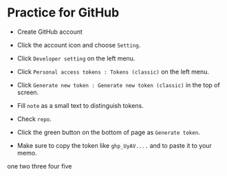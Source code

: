 # Practice for GitHub

- Create GitHub account

 - Click the account icon and choose `Setting`.

 - Click `Developer setting` on the left menu.

 - Click `Personal access tokens : Tokens (classic)` on the left menu.

 - Click `Generate new token : Generate new token (classic)` in the top of screen.

 - Fill `note` as a small text to distinguish tokens.

 - Check `repo`.

 - Click the green button on the bottom of page as `Generate token`.

 - Make sure to copy the token like `ghp_UyAV....` and to paste it to your memo.

 one two three four five